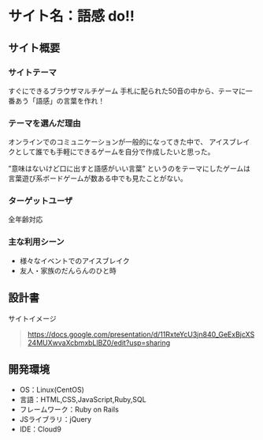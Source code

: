 # サイト名：語感 do!!

## サイト概要
### サイトテーマ
すぐにできるブラウザマルチゲーム
手札に配られた50音の中から、テーマに一番あう「語感」の言葉を作れ！

### テーマを選んだ理由
オンラインでのコミュニケーションが一般的になってきた中で、
アイスブレイクとして誰でも手軽にできるゲームを自分で作成したいと思った。

”意味はないけど口に出すと語感がいい言葉” というのをテーマにしたゲームは
言葉遊び系ボードゲームが数ある中でも見たことがない。

### ターゲットユーザ
全年齢対応

### 主な利用シーン
- 様々なイベントでのアイスブレイク
- 友人・家族のだんらんのひと時

## 設計書
サイトイメージ
> https://docs.google.com/presentation/d/11RxteYcU3jn840_GeExBjcXS24MUXwvaXcbmxbLlBZ0/edit?usp=sharing

## 開発環境
- OS：Linux(CentOS)
- 言語：HTML,CSS,JavaScript,Ruby,SQL
- フレームワーク：Ruby on Rails
- JSライブラリ：jQuery
- IDE：Cloud9